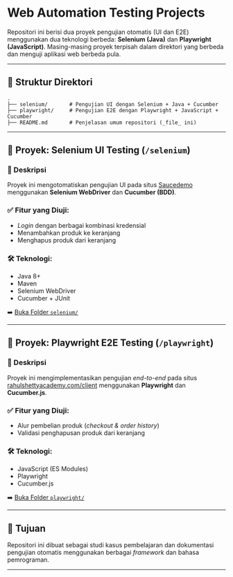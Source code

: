 
# Web Automation Testing Projects

Repositori ini berisi dua proyek pengujian otomatis (UI dan E2E) menggunakan dua teknologi berbeda: **Selenium (Java)** dan **Playwright (JavaScript)**. Masing-masing proyek terpisah dalam direktori yang berbeda dan menguji aplikasi web berbeda pula.

---

## 📁 Struktur Direktori

```
.
├── selenium/       # Pengujian UI dengan Selenium + Java + Cucumber
├── playwright/     # Pengujian E2E dengan Playwright + JavaScript + Cucumber
├── README.md       # Penjelasan umum repositori (_file_ ini)
```

---

## 🔹 Proyek: Selenium UI Testing (`/selenium`)

### 📌 Deskripsi
Proyek ini mengotomatiskan pengujian UI pada situs [Saucedemo](https://www.saucedemo.com/) menggunakan **Selenium WebDriver** dan **Cucumber (BDD)**.

### ✅ Fitur yang Diuji:
- _Login_ dengan berbagai kombinasi kredensial
- Menambahkan produk ke keranjang
- Menghapus produk dari keranjang

### 🛠 Teknologi:
- Java 8+
- Maven
- Selenium WebDriver
- Cucumber + JUnit

➡️ [Buka Folder `selenium/`](./selenium)

---

## 🔹 Proyek: Playwright E2E Testing (`/playwright`)

### 📌 Deskripsi
Proyek ini mengimplementasikan pengujian _end-to-end_ pada situs [rahulshettyacademy.com/client](https://rahulshettyacademy.com/client) menggunakan **Playwright** dan **Cucumber.js**.

### ✅ Fitur yang Diuji:
- Alur pembelian produk (_checkout & order history_)
- Validasi penghapusan produk dari keranjang

### 🛠 Teknologi:
- JavaScript (ES Modules)
- Playwright
- Cucumber.js

➡️ [Buka Folder `playwright/`](./playwright)

---

## 📌 Tujuan

Repositori ini dibuat sebagai studi kasus pembelajaran dan dokumentasi pengujian otomatis menggunakan berbagai _framework_ dan bahasa pemrograman.


---

